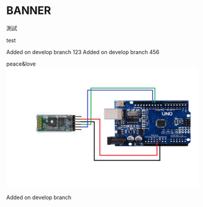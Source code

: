 # BANNER

測試

test

Added on develop branch 123
Added on develop branch 456

peace&love
![Blueteeth](./藍芽arduino接腳圖.png)

Added on develop branch